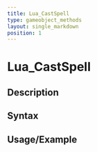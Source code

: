 ```yaml
---
title: Lua_CastSpell
type: gameobject_methods
layout: single_markdown
position: 1
---
```


# Lua_CastSpell

## Description

## Syntax

## Usage/Example


